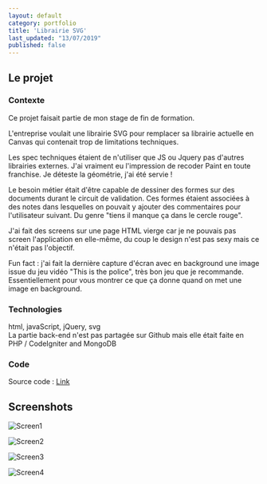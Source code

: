 ```yaml
---
layout: default
category: portfolio
title: 'Librairie SVG'
last_updated: "13/07/2019"
published: false
---
```


## Le projet

### Contexte

Ce projet faisait partie de mon stage de fin de formation.

L'entreprise voulait une librairie SVG pour remplacer sa librairie actuelle en Canvas qui contenait trop de limitations techniques.

Les spec techniques étaient de n'utiliser que JS ou Jquery pas d'autres librairies externes. 
J'ai vraiment eu l'impression de recoder Paint en toute franchise. Je déteste la géométrie, j'ai été servie !

Le besoin métier était d'être capable de dessiner des formes sur des documents durant le circuit de validation. Ces formes étaient associées à des notes dans lesquelles on pouvait y ajouter des commentaires pour l'utilisateur suivant. Du genre "tiens il manque ça dans le cercle rouge".

J'ai fait des screens sur une page HTML vierge car je ne pouvais pas screen l'application en elle-même, du coup le design n'est pas sexy mais ce n'était pas l'objectif.

Fun fact : j'ai fait la dernière capture d'écran avec en background une image issue du jeu vidéo "This is the police", très bon jeu que je recommande.
Essentiellement pour vous montrer ce que ça donne quand on met une image en background.


### Technologies

html, javaScript, jQuery, svg  
La partie back-end n'est pas partagée sur Github mais elle était faite en PHP / CodeIgniter and MongoDB

### Code

Source code : [Link](https://github.com/lacordony/LibrarySvg)

## Screenshots

![Screen1](/assets/img/svglibrary/svg-screen1.PNG)

![Screen2](/assets/img/svglibrary/svg-screen2.png)

![Screen3](/assets/img/svglibrary/svg-screen3.png)

![Screen4](/assets/img/svglibrary/svg-screen4.PNG)
